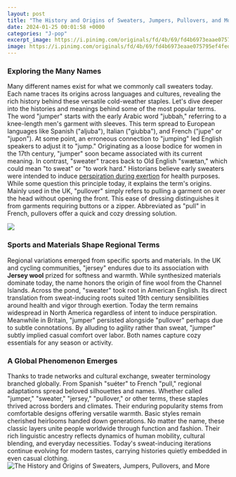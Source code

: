 ```yaml
---
layout: post
title: "The History and Origins of Sweaters, Jumpers, Pullovers, and More"
date: 2024-01-25 00:01:58 +0000
categories: "J-pop"
excerpt_image: https://i.pinimg.com/originals/fd/4b/69/fd4b6973eaae075795ef4fed11257369.jpg
image: https://i.pinimg.com/originals/fd/4b/69/fd4b6973eaae075795ef4fed11257369.jpg
---
```


### Exploring the Many Names
Many different names exist for what we commonly call sweaters today. Each name traces its origins across languages and cultures, revealing the rich history behind these versatile cold-weather staples. Let's dive deeper into the histories and meanings behind some of the most popular terms.
The word "jumper" starts with the early Arabic word "jubbah," referring to a knee-length men's garment with sleeves. This term spread to European languages like Spanish ("aljuba"), Italian ("giubba"), and French ("jupe" or "jupon"). At some point, an erroneous connection to "jumping" led English speakers to adjust it to "jump." Originating as a loose bodice for women in the 17th century, "jumper" soon became associated with its current meaning. 
In contrast, "sweater" traces back to Old English "swætan," which could mean "to sweat" or "to work hard." Historians believe early sweaters were intended to induce [perspiration during exertion](https://store.fi.io.vn/collection/chihuahua-dog) for health purposes. While some question this principle today, it explains the term's origins. 
Mainly used in the UK, "pullover" simply refers to pulling a garment on over the head without opening the front. This ease of dressing distinguishes it from garments requiring buttons or a zipper. Abbreviated as "pull" in French, pullovers offer a quick and cozy dressing solution.

![](https://www.russellathletic.com/on/demandware.static/-/Sites-russell_us-Library/default/dw4e6fd7b7/content-hub/sweatshirt-history/header.jpeg)
### Sports and Materials Shape Regional Terms
Regional variations emerged from specific sports and materials. In the UK and cycling communities, "jersey" endures due to its association with **Jersey wool** prized for softness and warmth. While synthesized materials dominate today, the name honors the origin of fine wool from the Channel Islands. 
Across the pond, "sweater" took root in American English. Its direct translation from sweat-inducing roots suited 19th century sensibilities around health and vigor through exertion. Today the term remains widespread in North America regardless of intent to induce perspiration. 
Meanwhile in Britain, "jumper" persisted alongside "pullover" perhaps due to subtle connotations. By alluding to agility rather than sweat, "jumper" subtly implied casual comfort over labor. Both names capture cozy essentials for any season or activity.
### A Global Phenomenon Emerges
Thanks to trade networks and cultural exchange, sweater terminology branched globally. From Spanish "suéter" to French "pull," regional adaptations spread beloved silhouettes and names. 
Whether called "jumper," "sweater," "jersey," "pullover," or other terms, these staples thrived across borders and climates. Their enduring popularity stems from comfortable designs offering versatile warmth. Basic styles remain cherished heirlooms handed down generations.
No matter the name, these classic layers unite people worldwide through function and fashion. Their rich linguistic ancestry reflects dynamics of human mobility, cultural blending, and everyday necessities. Today's sweat-inducing iterations continue evolving for modern tastes, carrying histories quietly embedded in even casual clothing.
![The History and Origins of Sweaters, Jumpers, Pullovers, and More](https://i.pinimg.com/originals/fd/4b/69/fd4b6973eaae075795ef4fed11257369.jpg)